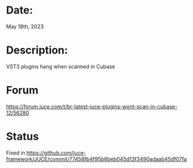 # Date:

May 18th, 2023

# Description:

VST3 plugins hang when scanned in Cubase

# Forum

https://forum.juce.com/t/br-latest-juce-plugins-wont-scan-in-cubase-12/56280

# Status

Fixed in https://github.com/juce-framework/JUCE/commit/77458fb4f95b8beb045d13f3490adaab45df07fa